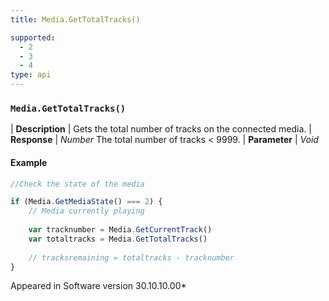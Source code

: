 ```yaml
---
title: Media.GetTotalTracks()

supported:
  - 2
  - 3
  - 4
type: api
---
```


### `Media.GetTotalTracks()`

| **Description** | Gets the total number of tracks on the connected media.
| **Response** | *Number*  The total number of tracks < 9999.
| **Parameter**   | *Void*

#### Example

```javascript
//Check the state of the media

if (Media.GetMediaState() === 2) {
	// Media currently playing
	
	var tracknumber = Media.GetCurrentTrack()
	var totaltracks = Media.GetTotalTracks()
	
	// tracksremaining = totaltracks - tracknumber
}
```

Appeared in Software version 30.10.10.00*